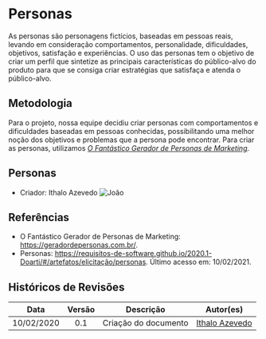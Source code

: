 # Personas
As personas são personagens fictícios, baseadas em pessoas reais, levando em consideração comportamentos, personalidade, dificuldades, objetivos, satisfação e experiências. O uso das personas tem o objetivo de criar um perfil que sintetize as principais características do público-alvo do produto para que se consiga criar estratégias que satisfaça e atenda o público-alvo.

## Metodologia
Para o projeto, nossa equipe decidiu criar personas com comportamentos e dificuldades baseadas em pessoas conhecidas, possibilitando uma melhor noção dos objetivos e problemas que a persona pode encontrar. Para criar as personas, utilizamos [_O Fantástico Gerador de Personas de Marketing_](https://geradordepersonas.com.br/).

## Personas
- Criador: Ithalo Azevedo
  ![João]()

## Referências

- O Fantástico Gerador de Personas de Marketing: <https://geradordepersonas.com.br/>.
- Personas: https://requisitos-de-software.github.io/2020.1-Doarti/#/artefatos/elicitação/personas. Último acesso em: 10/02/2021.

## Históricos de Revisões

|    Data    | Versão |      Descrição       |                     Autor(es)                      |
| :--------: | :----: | :------------------: | :------------------------------------------------: |
| 10/02/2020 |  0.1   | Criação do documento | [Ithalo Azevedo](https://github.com/ithaloazevedo) |